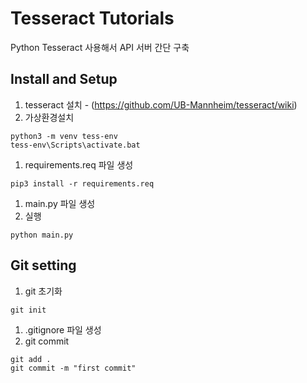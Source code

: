 # Tesseract Tutorials

Python Tesseract 사용해서 API 서버 간단 구축

## Install and Setup

1. tesseract 설치 - (https://github.com/UB-Mannheim/tesseract/wiki)
1. 가상환경설치
```
python3 -m venv tess-env
tess-env\Scripts\activate.bat
```
1. requirements.req 파일 생성
```
pip3 install -r requirements.req
```
1. main.py 파일 생성
1. 실행
```
python main.py
```

## Git setting
1. git 초기화
```
git init
```
1. .gitignore 파일 생성
1. git commit
```
git add .
git commit -m "first commit"
```
